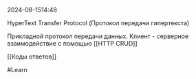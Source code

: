  2024-08-1514:48

HyperText Transfer Protocol (Протокол передачи гипертекста)

Прикладной протокол передачи данных.
Клиент - серверное взаимодействие с помощью [[HTTP CRUD]]

[[Коды ответов]]

#Learn